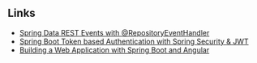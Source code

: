 


## Links
* [Spring Data REST Events with @RepositoryEventHandler](https://www.baeldung.com/spring-data-rest-events)
* [Spring Boot Token based Authentication with Spring Security & JWT](https://www.bezkoder.com/spring-boot-jwt-authentication/)
* [Building a Web Application with Spring Boot and Angular](https://www.baeldung.com/spring-boot-angular-web)